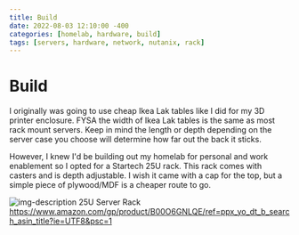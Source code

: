 ```yaml
---
title: Build
date: 2022-08-03 12:10:00 -400
categories: [homelab, hardware, build]
tags: [servers, hardware, network, nutanix, rack]
---
```


# Build
I originally was going to use cheap Ikea Lak tables like I did for my 3D printer enclosure. FYSA the width of Ikea Lak tables is the same as most rack mount servers. Keep in mind the length or depth depending on the server case you choose will determine how far out the back it sticks.

However, I knew I'd be building out my homelab for personal and work enablement so I opted for a Startech 25U rack. This rack comes with casters and is depth adjustable. I wish it came with a cap for the top, but a simple piece of plywood/MDF is a cheaper route to go.

![img-description](https://m.media-amazon.com/images/I/61JdR6gMDZL._AC_SX679_.jpg) 25U Server Rack
https://www.amazon.com/gp/product/B00O6GNLQE/ref=ppx_yo_dt_b_search_asin_title?ie=UTF8&psc=1
